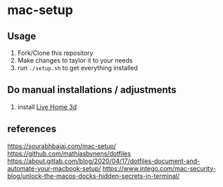 # mac-setup

## Usage
1. Fork/Clone this repository
1. Make changes to taylor it to your needs
1. run `./setup.sh` to get everything installed

## Do manual installations / adjustments
1. install [Live Home 3d](http://belightsoft.s3.amazonaws.com/basket/LiveHome3DPro.dmg)

## references
https://sourabhbajaj.com/mac-setup/
https://github.com/mathiasbynens/dotfiles
https://about.gitlab.com/blog/2020/04/17/dotfiles-document-and-automate-your-macbook-setup/
https://www.intego.com/mac-security-blog/unlock-the-macos-docks-hidden-secrets-in-terminal/
